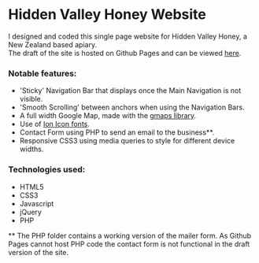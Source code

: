 # Hidden Valley Honey Website

I designed and coded this single page website for Hidden Valley Honey, a New Zealand based apiary.
<br>
The draft of the site is hosted on Github Pages and can be viewed [here](https://adamjq.github.io/hidden-valley-honey-website/).

### Notable features:
* 'Sticky' Navigation Bar that displays once the Main Navigation is not visible.
* 'Smooth Scrolling' between anchors when using the Navigation Bars.
* A full width Google Map, made with the [gmaps library](https://hpneo.github.io/gmaps/).
* Use of [Ion Icon fonts](http://ionicons.com/).
* Contact Form using PHP to send an email to the business**.
* Responsive CSS3 using media queries to style for different device widths.


### Technologies used:
* HTML5
* CSS3
* Javascript
* jQuery
* PHP


** The PHP folder contains a working version of the mailer form. As Github Pages cannot host PHP code the contact form is not functional in the draft version of the site.
